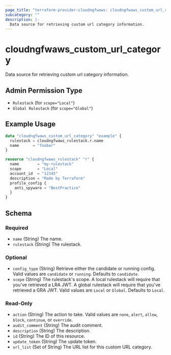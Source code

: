 ```yaml
---
page_title: "terraform-provider-cloudngfwaws: cloudngfwaws_custom_url_category Data Source"
subcategory: ""
description: |-
  Data source for retrieving custom url category information.
---
```


# cloudngfwaws_custom_url_category

Data source for retrieving custom url category information.


## Admin Permission Type

* `Rulestack` (for `scope="Local"`)
* `Global Rulestack` (for `scope="Global"`)


## Example Usage

```terraform
data "cloudngfwaws_custom_url_category" "example" {
  rulestack = cloudngfwaws_rulestack.r.name
  name      = "foobar"
}

resource "cloudngfwaws_rulestack" "r" {
  name        = "my-rulestack"
  scope       = "Local"
  account_id  = "12345"
  description = "Made by Terraform"
  profile_config {
    anti_spyware = "BestPractice"
  }
}
```


<!-- schema generated by tfplugindocs -->
## Schema

### Required

- `name` (String) The name.
- `rulestack` (String) The rulestack.

### Optional

- `config_type` (String) Retrieve either the candidate or running config. Valid values are `candidate` or `running`. Defaults to `candidate`.
- `scope` (String) The rulestack's scope. A local rulestack will require that you've retrieved a LRA JWT. A global rulestack will require that you've retrieved a GRA JWT. Valid values are `Local` or `Global`. Defaults to `Local`.

### Read-Only

- `action` (String) The action to take. Valid values are `none`, `alert`, `allow`, `block`, `continue`, or `override`.
- `audit_comment` (String) The audit comment.
- `description` (String) The description.
- `id` (String) The ID of this resource.
- `update_token` (String) The update token.
- `url_list` (Set of String) The URL list for this custom URL category.
